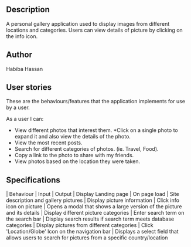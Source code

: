 ## Description
A personal gallery application  used to display images from different locations and categories. Users can view details of picture by clicking on the info icon.

## Author
Habiba Hassan

## User stories
These are the behaviours/features that the application implements for use by a user.

As a user I can:

* View different photos that interest them.
*Click on a single photo to expand it and also view the details of the photo.
* View the most recent posts.
* Search for different categories of photos. (ie. Travel, Food).
* Copy a link to the photo to share with my friends.
* View photos based on the location they were taken.

## Specifications
| Behaviour |	Input |	Output
| Display Landing page |	On page load |	Site description and gallery pictures
| Display picture information |	Click info icon on picture |	Opens a modal that shows a large version of the picture and its details
| Display different picture categories |	Enter search term on the search bar |	Display search results if search term meets database categories
| Display pictures from different categories |	Click 'Location/Globe' Icon on the navigation bar |	Displays a select field that allows users to search for pictures from a specific country/location
